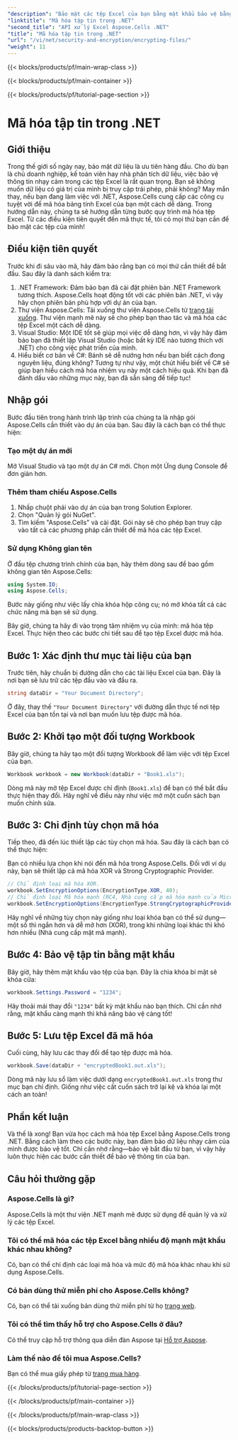 ```yaml
---
"description": "Bảo mật các tệp Excel của bạn bằng mật khẩu bảo vệ bằng Aspose.Cells cho .NET. Hướng dẫn này hướng dẫn bạn từng bước mã hóa."
"linktitle": "Mã hóa tập tin trong .NET"
"second_title": "API xử lý Excel Aspose.Cells .NET"
"title": "Mã hóa tập tin trong .NET"
"url": "/vi/net/security-and-encryption/encrypting-files/"
"weight": 11
---
```


{{< blocks/products/pf/main-wrap-class >}}

{{< blocks/products/pf/main-container >}}

{{< blocks/products/pf/tutorial-page-section >}}

# Mã hóa tập tin trong .NET

## Giới thiệu
Trong thế giới số ngày nay, bảo mật dữ liệu là ưu tiên hàng đầu. Cho dù bạn là chủ doanh nghiệp, kế toán viên hay nhà phân tích dữ liệu, việc bảo vệ thông tin nhạy cảm trong các tệp Excel là rất quan trọng. Bạn sẽ không muốn dữ liệu có giá trị của mình bị truy cập trái phép, phải không? May mắn thay, nếu bạn đang làm việc với .NET, Aspose.Cells cung cấp các công cụ tuyệt vời để mã hóa bảng tính Excel của bạn một cách dễ dàng. Trong hướng dẫn này, chúng ta sẽ hướng dẫn từng bước quy trình mã hóa tệp Excel. Từ các điều kiện tiên quyết đến mã thực tế, tôi có mọi thứ bạn cần để bảo mật các tệp của mình!
## Điều kiện tiên quyết
Trước khi đi sâu vào mã, hãy đảm bảo rằng bạn có mọi thứ cần thiết để bắt đầu. Sau đây là danh sách kiểm tra:
1. .NET Framework: Đảm bảo bạn đã cài đặt phiên bản .NET Framework tương thích. Aspose.Cells hoạt động tốt với các phiên bản .NET, vì vậy hãy chọn phiên bản phù hợp với dự án của bạn.
2. Thư viện Aspose.Cells: Tải xuống thư viện Aspose.Cells từ [trang tải xuống](https://releases.aspose.com/cells/net/). Thư viện mạnh mẽ này sẽ cho phép bạn thao tác và mã hóa các tệp Excel một cách dễ dàng.
3. Visual Studio: Một IDE tốt sẽ giúp mọi việc dễ dàng hơn, vì vậy hãy đảm bảo bạn đã thiết lập Visual Studio (hoặc bất kỳ IDE nào tương thích với .NET) cho công việc phát triển của mình.
4. Hiểu biết cơ bản về C#: Bánh sẽ dễ nướng hơn nếu bạn biết cách đong nguyên liệu, đúng không? Tương tự như vậy, một chút hiểu biết về C# sẽ giúp bạn hiểu cách mã hóa nhiệm vụ này một cách hiệu quả.
Khi bạn đã đánh dấu vào những mục này, bạn đã sẵn sàng để tiếp tục!
## Nhập gói
Bước đầu tiên trong hành trình lập trình của chúng ta là nhập gói Aspose.Cells cần thiết vào dự án của bạn. Sau đây là cách bạn có thể thực hiện:
### Tạo một dự án mới
Mở Visual Studio và tạo một dự án C# mới. Chọn một Ứng dụng Console để đơn giản hơn.
### Thêm tham chiếu Aspose.Cells
1. Nhấp chuột phải vào dự án của bạn trong Solution Explorer.
2. Chọn "Quản lý gói NuGet".
3. Tìm kiếm "Aspose.Cells" và cài đặt.
Gói này sẽ cho phép bạn truy cập vào tất cả các phương pháp cần thiết để mã hóa các tệp Excel.
### Sử dụng Không gian tên
Ở đầu tệp chương trình chính của bạn, hãy thêm dòng sau để bao gồm không gian tên Aspose.Cells:
```csharp
using System.IO;
using Aspose.Cells;
```
Bước này giống như việc lấy chìa khóa hộp công cụ; nó mở khóa tất cả các chức năng mà bạn sẽ sử dụng.

Bây giờ, chúng ta hãy đi vào trọng tâm nhiệm vụ của mình: mã hóa tệp Excel. Thực hiện theo các bước chi tiết sau để tạo tệp Excel được mã hóa.
## Bước 1: Xác định thư mục tài liệu của bạn
Trước tiên, hãy chuẩn bị đường dẫn cho các tài liệu Excel của bạn. Đây là nơi bạn sẽ lưu trữ các tệp đầu vào và đầu ra.
```csharp
string dataDir = "Your Document Directory";
```
Ở đây, thay thế `"Your Document Directory"` với đường dẫn thực tế nơi tệp Excel của bạn tồn tại và nơi bạn muốn lưu tệp được mã hóa.
## Bước 2: Khởi tạo một đối tượng Workbook
Bây giờ, chúng ta hãy tạo một đối tượng Workbook để làm việc với tệp Excel của bạn.
```csharp
Workbook workbook = new Workbook(dataDir + "Book1.xls");
```
Dòng mã này mở tệp Excel được chỉ định (`Book1.xls`) để bạn có thể bắt đầu thực hiện thay đổi. Hãy nghĩ về điều này như việc mở một cuốn sách bạn muốn chỉnh sửa.
## Bước 3: Chỉ định tùy chọn mã hóa
Tiếp theo, đã đến lúc thiết lập các tùy chọn mã hóa. Sau đây là cách bạn có thể thực hiện:

Bạn có nhiều lựa chọn khi nói đến mã hóa trong Aspose.Cells. Đối với ví dụ này, bạn sẽ thiết lập cả mã hóa XOR và Strong Cryptographic Provider. 
```csharp
// Chỉ định loại mã hóa XOR.
workbook.SetEncryptionOptions(EncryptionType.XOR, 40);
// Chỉ định loại Mã hóa mạnh (RC4, Nhà cung cấp mã hóa mạnh của Microsoft).
workbook.SetEncryptionOptions(EncryptionType.StrongCryptographicProvider, 128);
```
Hãy nghĩ về những tùy chọn này giống như loại khóa bạn có thể sử dụng—một số thì ngắn hơn và dễ mở hơn (XOR), trong khi những loại khác thì khó hơn nhiều (Nhà cung cấp mật mã mạnh).
## Bước 4: Bảo vệ tập tin bằng mật khẩu
Bây giờ, hãy thêm mật khẩu vào tệp của bạn. Đây là chìa khóa bí mật sẽ khóa cửa:
```csharp
workbook.Settings.Password = "1234";
```
Hãy thoải mái thay đổi `"1234"` bất kỳ mật khẩu nào bạn thích. Chỉ cần nhớ rằng, mật khẩu càng mạnh thì khả năng bảo vệ càng tốt!
## Bước 5: Lưu tệp Excel đã mã hóa
Cuối cùng, hãy lưu các thay đổi để tạo tệp được mã hóa.
```csharp
workbook.Save(dataDir + "encryptedBook1.out.xls");
```
Dòng mã này lưu sổ làm việc dưới dạng `encryptedBook1.out.xls` trong thư mục bạn chỉ định. Giống như việc cất cuốn sách trở lại kệ và khóa lại một cách an toàn!
## Phần kết luận
Và thế là xong! Bạn vừa học cách mã hóa tệp Excel bằng Aspose.Cells trong .NET. Bằng cách làm theo các bước này, bạn đảm bảo dữ liệu nhạy cảm của mình được bảo vệ tốt. Chỉ cần nhớ rằng—bảo vệ bắt đầu từ bạn, vì vậy hãy luôn thực hiện các bước cần thiết để bảo vệ thông tin của bạn. 
## Câu hỏi thường gặp
### Aspose.Cells là gì?
Aspose.Cells là một thư viện .NET mạnh mẽ được sử dụng để quản lý và xử lý các tệp Excel.
### Tôi có thể mã hóa các tệp Excel bằng nhiều độ mạnh mật khẩu khác nhau không?
Có, bạn có thể chỉ định các loại mã hóa và mức độ mã hóa khác nhau khi sử dụng Aspose.Cells.
### Có bản dùng thử miễn phí cho Aspose.Cells không?
Có, bạn có thể tải xuống bản dùng thử miễn phí từ họ [trang web](https://releases.aspose.com/).
### Tôi có thể tìm thấy hỗ trợ cho Aspose.Cells ở đâu?
Có thể truy cập hỗ trợ thông qua diễn đàn Aspose tại [Hỗ trợ Aspose](https://forum.aspose.com/c/cells/9).
### Làm thế nào để tôi mua Aspose.Cells?
Bạn có thể mua giấy phép từ [trang mua hàng](https://purchase.aspose.com/buy).

{{< /blocks/products/pf/tutorial-page-section >}}

{{< /blocks/products/pf/main-container >}}

{{< /blocks/products/pf/main-wrap-class >}}

{{< blocks/products/products-backtop-button >}}